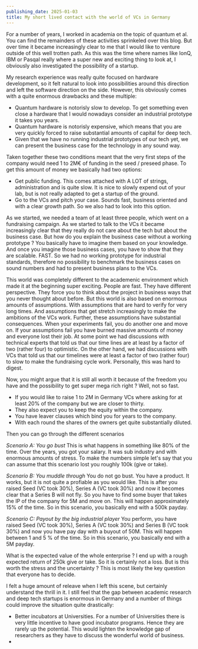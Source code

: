 ```yaml
---
publishing_date: 2025-01-03
title: My short lived contact with the world of VCs in Germany
---
```


For a number of years, I worked in academia on the topic of quantum et al. You can find the remainders of these activities sprinkeled over this blog. But over time it became increasingly clear to me that I would like to venture outside of this well trotten path. As this was the time where names like IonQ, IBM or Pasqal really where a super new and exciting thing to look at, I obviously also investigated the possibility of a startup. 

My research experience was really quite focused on hardware development, so it felt natural to look into possibilities around this direction and left the software direction on the side. However, this obviously comes with a quite enormous drawbacks and these multiple:

- Quantum hardware is notorisly slow to develop. To get something even close a hardware that I would nowadays consider an industrial prototype it takes you years.
- Quantum hardware is notorisly expensive, which means that you are very quickly forced to raise substantial amounts of capital for deep tech.
- Given that we have no running industrial prototypes of our tech yet, we can present the business case for the technology in any sound way.

Taken together these two conditions meant that the very first steps of the company would need 1 to 2M€ of funding in the seed / preseed phase. To get this amount of money we basically had two options:

- Get public funding. This comes attached with A LOT of strings, administration and is quite slow. It is nice to slowly expend out of your lab, but is not really adapted to get a startup of the ground.
- Go to the VCs and pitch your case. Sounds fast, business oriented and with a clear growth path. So we also had to look into this option.

As we started, we needed a team of at least three people, which went on a fundraising campaign. As we started to talk to the VCs it became increasingly clear that they really do not care about the tech but about the business case. But how do you explain the business case without a working prototype ? You basically have to imagine them based on your knowledge. And once you imagine those business cases, you have to show that they are scalable. FAST. So we had no working prototype for industrial standards, therefore no possibility to benchmark the business cases on sound numbers and had to present business plans to the VCs. 

This world was completely different to the academenic environment which made it at the beginning super exciting. People are fast. They have different perspective. They force you to think about the project in business ways that you never thought about before. But this world is also based on enormous amounts of assumptions. With assumptions that are hard to verify for very long times. And assumptions that get stretch increasingly to make the ambitions of the VCs work. Further, these assumptions have substantial consequences. When your experiments fail, you do another one and move on. If your assumptions fail you have burned massive amounts of money and everyone lost their job. At some point we had discussions with technical experts that told us that our time lines are at least by a factor of two (rather four) to optimistic. On the other hand, we had discussions with VCs that told us that our timelines were at least a factor of two (rather four) to slow to make the fundraising cycle work. Personally, this was hard to digest.

Now, you might argue that it is still all worth it because of the freedom you have and the possibility to get super mega rich right ? Well, not so fast. 

- If you would like to raise 1 to 2M  in Germany VCs where asking for at least 20% of the company but we are closer to thirty. 
- They also expect you to keep the equity within the company.
- You have leaver clauses which bind you for years to the company.
- With each round the shares of the owners get quite substantially diluted.

Then you can go through the different scenarios

*Scenario A: You go bust* This is what happens in something like 80% of the time. Over the years, you got your salary. It was sub industry and with enormous amounts of stress. To make the numbers simple let's say that you can assume that this scenario lost you roughly 100k (give or take).

*Scenario B: You muddle through* You do not go bust. You have a product. It works, but it is not quite a profiable as you would like. This is after you raised Seed (VC took 30%), Series A (VC took 30%) and now it becomes clear that a Series B will not fly. So you have to find some buyer that takes the IP of the company for 5M and move on.  This will happen approximately 15% of the time. So in this scenario, you basically end with a 500k payday.

*Scenario C: Payout by the big industrial player* You perform, you have raised Seed (VC took 30%), Series A (VC took 30%) and Series B (VC took 30%) and now you have pay day with a buyout of 50M. This will happen between 1 and 5 % of the time. So in this scenario, you basically end with a 5M payday.

What is the expected value of the whole enterprise ? I end up with a rough expected return of 250k give or take. So it is certainly not a loss. But is this worth the stress and the uncertainty ? This is most likely the key question that everyone has to decide.

I felt a huge amount of releave when I left this scene, but certainly understand the thrill in it. I still feel that the gap between academic research and deep tech startups is enormous in Germany and a number of things could improve the situation quite drastically:

- Better incubators at Universities. For a number of Universities there is very little incentive to have good incubator programs. Hence they are rarely up the potential. This would lighten the knowledge gap of researchers as they have to discuss the wonderful world of business.
- 